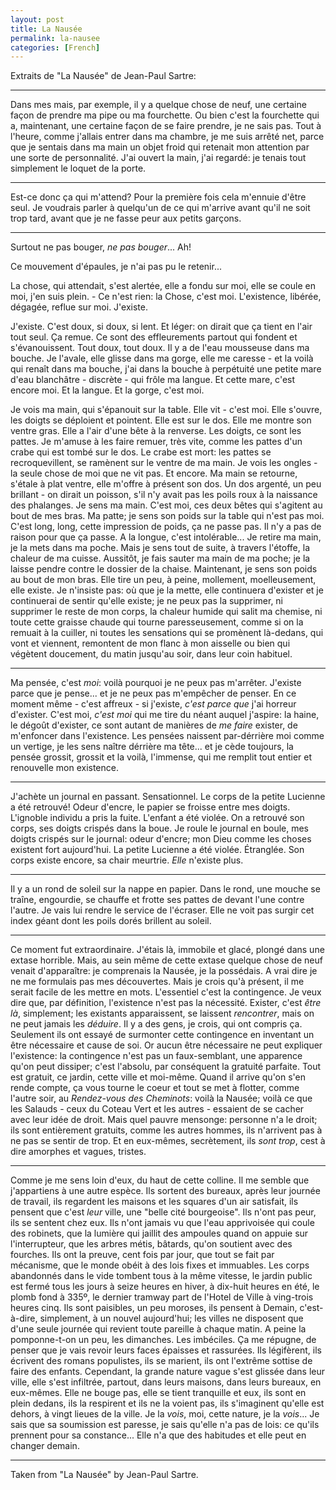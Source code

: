 ```yaml
---
layout: post
title: La Nausée
permalink: la-nausee
categories: [French]
---
```


Extraits de "La Nausée" de Jean-Paul Sartre:

---

Dans mes mais, par exemple, il y a quelque chose de neuf, une certaine
façon de prendre ma pipe ou ma fourchette. Ou bien c'est la fourchette
qui a, maintenant, une certaine façon de se faire prendre, je ne sais
pas. Tout à l'heure, comme j'allais entrer dans ma chambre, je me suis
arrêté net, parce que je sentais dans ma main un objet froid qui
retenait mon attention par une sorte de personnalité. J'ai ouvert la
main, j'ai regardé: je tenais tout simplement le loquet de la porte.

----

Est-ce donc ça qui m'attend? Pour la première fois cela m'ennuie d'être
seul. Je voudrais parler à quelqu'un de ce qui m'arrive avant qu'il ne
soit trop tard, avant que je ne fasse peur aux petits garçons.

---

Surtout ne pas bouger, _ne pas bouger_... Ah!

Ce mouvement d'épaules, je n'ai pas pu le retenir...

La chose, qui attendait, s'est alertée, elle a fondu sur moi, elle se
coule en moi, j'en suis plein. - Ce n'est rien: la Chose, c'est moi.
L'existence, libérée, dégagée, reflue sur moi. J'existe.

J'existe. C'est doux, si doux, si lent. Et léger: on dirait que ça tient
en l'air tout seul. Ça remue. Ce sont des effleurements partout qui
fondent et s'évanouissent. Tout doux, tout doux. Il y a de l'eau
mousseuse dans ma bouche. Je l'avale, elle glisse dans ma gorge, elle me
caresse - et la voilà qui renaît dans ma bouche, j'ai dans la bouche à
perpétuité une petite mare d'eau blanchâtre - discrète - qui frôle ma
langue. Et cette mare, c'est encore moi. Et la langue. Et la gorge,
c'est moi.

Je vois ma main, qui s'épanouit sur la table. Elle vit - c'est moi. Elle
s'ouvre, les doigts se déploient et pointent. Elle est sur le dos. Elle
me montre son ventre gras. Elle a l'air d'une bête à la renverse. Les
doigts, ce sont les pattes. Je m'amuse à les faire remuer, très vite,
comme les pattes d'un crabe qui est tombé sur le dos. Le crabe est mort:
les pattes se recroquevillent, se ramènent sur le ventre de ma main. Je
vois les ongles - la seule chose de moi que ne vit pas. Et encore. Ma
main se retourne, s'étale à plat ventre, elle m'offre à présent son dos.
Un dos argenté, un peu brillant - on dirait un poisson, s'il n'y avait
pas les poils roux à la naissance des phalanges. Je sens ma main. C'est
moi, ces deux bêtes qui s'agitent au bout de mes bras. Ma patte; je sens
son poids sur la table qui n'est pas moi. C'est long, long, cette
impression de poids, ça ne passe pas. Il n'y a pas de raison pour que ça
passe. A la longue, c'est intolérable... Je retire ma main, je la mets
dans ma poche. Mais je sens tout de suite, à travers l'étoffe, la
chaleur de ma cuisse. Aussitôt, je fais sauter ma main de ma poche; je
la laisse pendre contre le dossier de la chaise. Maintenant, je sens
son poids au bout de mon bras. Elle tire un peu, à peine, mollement,
moelleusement, elle existe. Je n'insiste pas: où que je la mette, elle
continuera d'exister et je continuerai de sentir qu'elle existe; je ne
peux pas la supprimer, ni supprimer le reste de mon corps, la chaleur
humide qui salit ma chemise, ni toute cette graisse chaude qui tourne
paresseusement, comme si on la remuait à la cuiller, ni toutes les
sensations qui se promènent là-dedans, qui vont et viennent, remontent
de mon flanc à mon aisselle ou bien qui végètent doucement, du matin
jusqu'au soir, dans leur coin habituel.

---

Ma pensée, c'est _moi_: voilà pourquoi je ne peux pas m'arrêter.
J'existe parce que je pense... et je ne peux pas m'empêcher de penser.
En ce moment même - c'est affreux - si j'existe, _c'est parce que_ j'ai
horreur d'exister. C'est moi, _c'est moi_ qui me tire du néant auquel
j'aspire: la haine, le dégoût d'exister, ce sont autant de manières de
_me faire_ exister, de m'enfoncer dans l'existence. Les pensées naissent
par-dérrière moi comme un vertige, je les sens naître dérrière ma
tête... et je cède toujours, la pensée grossit, grossit et la voilà,
l'immense, qui me remplit tout entier et renouvelle mon existence.

---

J'achète un journal en passant. Sensationnel. Le corps de la petite
Lucienne a été retrouvé! Odeur d'encre, le papier se froisse entre mes
doigts. L'ignoble individu a pris la fuite. L'enfant a été violée. On a
retrouvé son corps, ses doigts crispés dans la boue. Je roule le journal
en boule, mes doigts crispés sur le journal: odeur d'encre; mon Dieu
comme les choses existent fort aujourd'hui. La petite Lucienne a été
violée. Étranglée. Son corps existe encore, sa chair meurtrie. _Elle_
n'existe plus.

---

Il y a un rond de soleil sur la nappe en papier. Dans le rond, une
mouche se traîne, engourdie, se chauffe et frotte ses pattes de devant
l'une contre l'autre. Je vais lui rendre le service de l'écraser. Elle
ne voit pas surgir cet index géant dont les poils dorés brillent au
soleil.

---

Ce moment fut extraordinaire. J'étais là, immobile et glacé, plongé dans
une extase horrible. Mais, au sein même de cette extase quelque chose de
neuf venait d'apparaître: je comprenais la Nausée, je la possédais. A
vrai dire je ne me formulais pas mes découvertes. Mais je crois qu'à
présent, il me serait facile de les mettre en mots. L'essentiel c'est la
contingence. Je veux dire que, par définition, l'existence n'est pas la
nécessité. Exister, c'est _être là_, simplement; les existants
apparaissent, se laissent _rencontrer_, mais on ne peut jamais les
_déduire_. Il y a des gens, je crois, qui ont compris ça. Seulement ils
ont essayé de surmonter cette contingence en inventant un être
nécessaire et cause de soi. Or aucun être nécessaire ne peut expliquer
l'existence: la contingence n'est pas un faux-semblant, une apparence
qu'on peut dissiper; c'est l'absolu, par conséquent la gratuité
parfaite. Tout est gratuit, ce jardin, cette ville et moi-même. Quand il
arrive qu'on s'en rende compte, ça vous tourne le coeur et tout se met à
flotter, comme l'autre soir, au _Rendez-vous des Cheminots_: voilà la
Nausée; voilà ce que les Salauds - ceux du Coteau Vert et les autres -
essaient de se cacher avec leur idée de droit. Mais quel pauvre
mensonge: personne n'a le droit; ils sont entièrement gratuits, comme
les autres hommes, ils n'arrivent pas à ne pas se sentir de trop. Et en
eux-mêmes, secrètement, ils _sont trop_, cest à dire amorphes et vagues,
tristes.

---

Comme je me sens loin d'eux, du haut de cette colline. Il me semble que
j'appartiens à une autre espèce. Ils sortent des bureaux, après leur
journée de travail, ils regardent les maisons et les squares d'un air
satisfait, ils pensent que c'est _leur_ ville, une "belle cité
bourgeoise". Ils n'ont pas peur, ils se sentent chez eux. Ils n'ont
jamais vu que l'eau apprivoisée qui coule des robinets, que la lumière
qui jaillit des ampoules quand on appuie sur l'interrupteur, que les
arbres métis, bâtards, qu'on soutient avec des fourches. Ils ont la
preuve, cent fois par jour, que tout se fait par mécanisme, que le monde
obéit à des lois fixes et immuables. Les corps abandonnés dans le vide
tombent tous à la même vitesse, le jardin public est fermé tous les
jours à seize heures en hiver, à dix-huit heures en été, le plomb fond à
335º, le dernier tramway part de l'Hotel de Ville à ving-trois heures
cinq. Ils sont paisibles, un peu moroses, ils pensent à Demain,
c'est-à-dire, simplement, à un nouvel aujourd'hui; les villes ne
disposent que d'une seule journée qui revient toute pareille à chaque
matin. A peine la pomponne-t-on un peu, les dimanches. Les imbéciles. Ça
me répugne, de penser que je vais revoir leurs faces épaisses et
rassurées. Ils légifèrent, ils écrivent des romans populistes, ils se
marient, ils ont l'extrême sottise de faire des enfants. Cependant, la
grande nature vague s'est glissée dans leur ville, elle s'est infiltrée,
partout, dans leurs maisons, dans leurs bureaux, en eux-mêmes. Elle ne
bouge pas, elle se tient tranquille et eux, ils sont en plein dedans,
ils la respirent et ils ne la voient pas, ils s'imaginent qu'elle est
dehors, à vingt lieues de la ville. Je la _vois_, moi, cette nature, je
la _vois_... Je sais que sa soumission est paresse, je sais qu'elle n'a
pas de lois: ce qu'ils prennent pour sa constance... Elle n'a que des
habitudes et elle peut en changer demain.


---

Taken from "La Nausée" by Jean-Paul Sartre.
